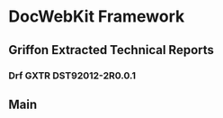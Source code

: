 # DocWebKit Framework

## Griffon Extracted Technical Reports

### Drf GXTR DST92012-2R0.0.1

## Main
